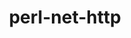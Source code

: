 ---
title: "perl-net-http"
layout: cache
categories: [package, v0.19]
meta: {"versions": ["6.17"], "compilers": ["gcc@=7.3.1"], "oss": ["amzn2"], "platforms": ["linux"], "targets": ["aarch64", "neoverse_n1", "x86_64_v3"], "stacks": ["aws-ahug", "aws-ahug-aarch64"], "num_specs": 3, "num_specs_by_stack": {"aws-ahug-aarch64": 2, "aws-ahug": 1}}
spec_details: [{"hash": "jjorsitq2m5za727zce6ioapwrtnmdbd", "compiler": "gcc@=7.3.1", "versions": ["6.17"], "os": "amzn2", "platform": "linux", "target": "aarch64", "variants": ["build_system=perl"], "stacks": ["aws-ahug-aarch64"], "size": "-", "tarball": "https://binaries.spack.io/releases/v0.19/build_cache/linux-amzn2-aarch64/gcc-7.3.1/perl-net-http-6.17/linux-amzn2-aarch64-gcc-7.3.1-perl-net-http-6.17-jjorsitq2m5za727zce6ioapwrtnmdbd.spack"}, {"hash": "wze4g22syqkmigtc4zoadnxmiuqzz2rk", "compiler": "gcc@=7.3.1", "versions": ["6.17"], "os": "amzn2", "platform": "linux", "target": "neoverse_n1", "variants": ["build_system=perl"], "stacks": ["aws-ahug-aarch64"], "size": "-", "tarball": "https://binaries.spack.io/releases/v0.19/build_cache/linux-amzn2-neoverse_n1/gcc-7.3.1/perl-net-http-6.17/linux-amzn2-neoverse_n1-gcc-7.3.1-perl-net-http-6.17-wze4g22syqkmigtc4zoadnxmiuqzz2rk.spack"}, {"hash": "s4ps7udtnkdmebgjokjxhf45syol6s2h", "compiler": "gcc@=7.3.1", "versions": ["6.17"], "os": "amzn2", "platform": "linux", "target": "x86_64_v3", "variants": ["build_system=perl"], "stacks": ["aws-ahug"], "size": "-", "tarball": "https://binaries.spack.io/releases/v0.19/build_cache/linux-amzn2-x86_64_v3/gcc-7.3.1/perl-net-http-6.17/linux-amzn2-x86_64_v3-gcc-7.3.1-perl-net-http-6.17-s4ps7udtnkdmebgjokjxhf45syol6s2h.spack"}]
---